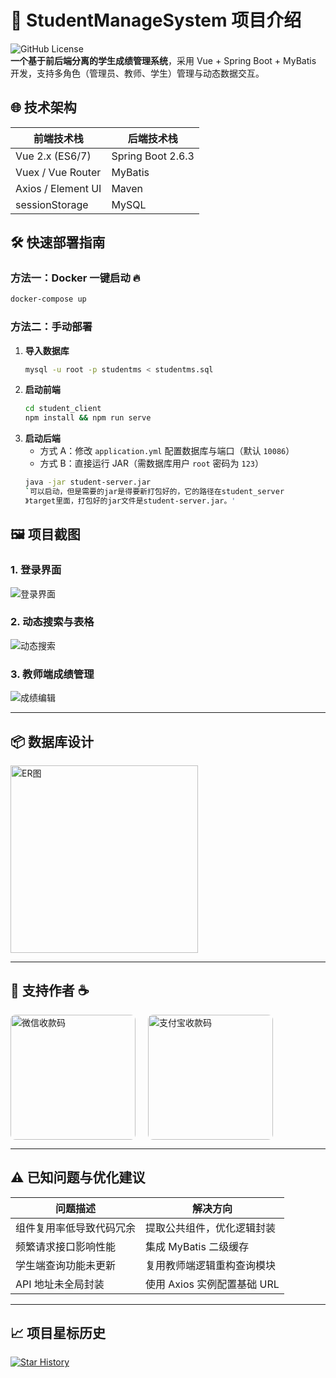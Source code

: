 # 🚀 StudentManageSystem 项目介绍

![GitHub License](https://img.shields.io/github/license/ruanjiancheng/StudentManageSystem)   
**一个基于前后端分离的学生成绩管理系统**，采用 Vue + Spring Boot + MyBatis 开发，支持多角色（管理员、教师、学生）管理与动态数据交互。

## 🌐 技术架构

| 前端技术栈       | 后端技术栈          |
|------------------|---------------------|
| Vue 2.x (ES6/7)  | Spring Boot 2.6.3   |
| Vuex / Vue Router| MyBatis             |
| Axios / Element UI| Maven             |
| sessionStorage   | MySQL               |

## 🛠️ 快速部署指南

### 方法一：Docker 一键启动 🔥
```bash
docker-compose up
```

### 方法二：手动部署
1. **导入数据库**
   ```bash
   mysql -u root -p studentms < studentms.sql
   ```
2. **启动前端**
   ```bash
   cd student_client
   npm install && npm run serve
   ```
3. **启动后端**
   - 方式 A：修改 `application.yml` 配置数据库与端口（默认 `10086`）
   - 方式 B：直接运行 JAR（需数据库用户 `root` 密码为 `123`）
   ```bash
   java -jar student-server.jar
   `可以启动，但是需要的jar是得要新打包好的，它的路径在student_server
   》target里面，打包好的jar文件是student-server.jar。'

## 🖼️ 项目截图

### 1. 登录界面
![登录界面](README.assets/image-20220211152715838.png)

### 2. 动态搜索与表格
![动态搜索](README.assets/image-20220211153012483.png)

### 3. 教师端成绩管理
![成绩编辑](README.assets/image-20220211153257252.png)

---

## 📦 数据库设计
<img src="README.assets/image-20220211163057648.png" alt="ER图" width="300" />

---

## 🤗 支持作者 ☕️
<div style="display: flex; gap: 20px;">
  <img src="README.assets/微信图片_20250617161919_13.jpg" alt="微信收款码" style="width: 200px; border-radius: 8px;" />
  <img src="README.assets/微信图片_20250617161950_15.jpg" alt="支付宝收款码" style="width: 200px; border-radius: 8px;" />
</div>

---

## ⚠️ 已知问题与优化建议

| 问题描述                          | 解决方向                          |
|-----------------------------------|-----------------------------------|
| 组件复用率低导致代码冗余          | 提取公共组件，优化逻辑封装        |
| 频繁请求接口影响性能              | 集成 MyBatis 二级缓存             |
| 学生端查询功能未更新              | 复用教师端逻辑重构查询模块        |
| API 地址未全局封装                | 使用 Axios 实例配置基础 URL       |

---

## 📈 项目星标历史
[![Star History](https://api.star-history.com/svg?repos=ruanjiancheng/StudentManageSystem&type=linear)](https://star-history.com/#ruanjiancheng/StudentManageSystem&linear) 
